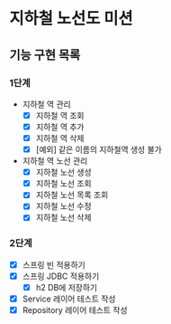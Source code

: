 # 지하철 노선도 미션

## 기능 구현 목록
### 1단계 
- 지하철 역 관리
    - [x] 지하철 역 조회
    - [x] 지하철 역 추가
    - [x] 지하철 역 삭제
    - [x] [예외] 같은 이름의 지하철역 생성 불가
- 지하철 역 노선 관리
    - [x] 지하철 노선 생성
    - [x] 지하철 노선 조회
    - [x] 지하철 노선 목록 조회
    - [x] 지하철 노선 수정
    - [x] 지하철 노선 삭제

### 2단계
- [x]  스프링 빈 적용하기
- [x] 스프링 JDBC 적용하기
    - [x] h2 DB에 저장하기
- [x] Service 레이어 테스트 작성
- [x] Repository 레이어 테스트 작성